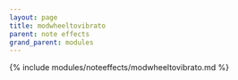 ```yaml
---
layout: page
title: modwheeltovibrato
parent: note effects
grand_parent: modules
---
```


{% include modules/noteeffects/modwheeltovibrato.md %}
